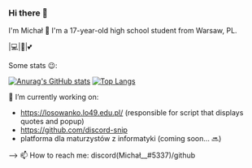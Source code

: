### Hi there 👋
I'm Michał 👋
I'm a 17-year-old high school student from Warsaw, PL.

|💻|🐍|💕

Some stats 😉:

[![Anurag's GitHub stats](https://github-readme-stats.vercel.app/api?username=Mike920-dev)](https://github.com/anuraghazra/github-readme-stats) [![Top Langs](https://github-readme-stats.vercel.app/api/top-langs/?username=Mike920-dev&layout=compact)](https://github.com/anuraghazra/github-readme-stats)

<!-- More info about me 😃: -->
🔭 I’m currently working on: 
* https://losowanko.lo49.edu.pl/ (responsible for script that displays quotes and popup)
* https://github.com/discord-snip
* platforma dla maturzystów z informatyki (coming soon... 🔜)

<!-- - 💬 Ask me about anything u want 😉 -->

<!--
- 🌱 I’m currently learning ...
- 👯 I’m looking to collaborate on ...
- 🤔 I’m looking for help with ...
- 😄 Pronouns: ...
- ⚡ Fun fact: ...
-->
--> 📫 How to reach me: discord(Michał__#5337)/github
